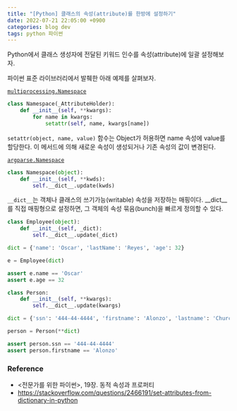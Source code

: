 ```yaml
---
title: "[Python] 클래스의 속성(attribute)를 한방에 설정하기"
date: 2022-07-21 22:05:00 +0900
categories: blog dev
tags: python 파이썬
---
```


Python에서 클래스 생성자에 전달된 키워드 인수를 속성(attribute)에 일괄 설정해보자.

파이썬 표준 라이브러리에서 발췌한 아래 예제를 살펴보자.

[`multiprocessing.Namespace`](http://bit.ly/1cPM2uJ)

```python
class Namespace(_AttributeHolder):
    def __init__(self, **kwargs):
        for name in kwargs:
            setattr(self, name, kwargs[name])
```

`setattr(object, name, value)` 함수는 Object가 허용하면 name 속성에 value를 할당한다. 이 메서드에 의해 새로운 속성이 생성되거나 기존 속성의 값이 변경된다.

[`argparse.Namespace`](http://bit.ly/1cPM4Ti)

```python
class Namespace(object):
    def __init__(self, **kwds):
        self.__dict__.update(kwds)
```

`__dict__`는 객체나 클래스의 쓰기가능(writable) 속성을 저장하는 매핑이다. __dict__를 직접 매핑형으로 설정하면, 그 객체의 속성 묶음(bunch)을 빠르게 정의할 수 있다.


```python
class Employee(object):
    def __init__(self, _dict):
        self.__dict__.update(_dict)

dict = {'name': 'Oscar', 'lastName': 'Reyes', 'age': 32}

e = Employee(dict)

assert e.name == 'Oscar'
assert e.age == 32
```

```python
class Person:
    def __init__(self, **kwargs):
        self.__dict__.update(kwargs)

dict = {'ssn': '444-44-4444', 'firstname': 'Alonzo', 'lastname': 'Church'}

person = Person(**dict)

assert person.ssn == '444-44-4444'
assert person.firstname == 'Alonzo'
```

### Reference
- <전문가를 위한 파이썬>, 19장. 동적 속성과 프로퍼티
- https://stackoverflow.com/questions/2466191/set-attributes-from-dictionary-in-python